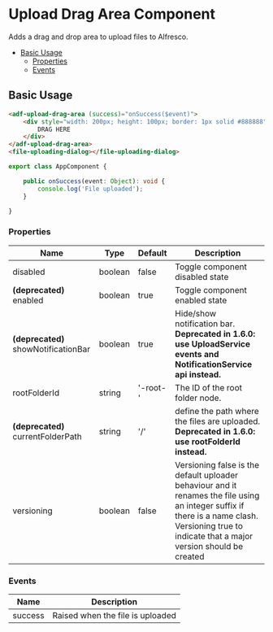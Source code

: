 # Upload Drag Area Component

Adds a drag and drop area to upload files to Alfresco.

<!-- markdown-toc start - Don't edit this section.  npm run toc to generate it-->

<!-- toc -->

- [Basic Usage](#basic-usage)
  * [Properties](#properties)
  * [Events](#events)

<!-- tocstop -->

<!-- markdown-toc end -->

## Basic Usage

```html
<adf-upload-drag-area (success)="onSuccess($event)">
    <div style="width: 200px; height: 100px; border: 1px solid #888888">
        DRAG HERE
    </div>
</adf-upload-drag-area>
<file-uploading-dialog></file-uploading-dialog>
```

```ts
export class AppComponent {

    public onSuccess(event: Object): void {
        console.log('File uploaded');
    }

}
```

### Properties

| Name | Type | Default | Description |
| --- | --- | --- | --- |
| disabled | boolean | false | Toggle component disabled state |
| **(deprecated)** enabled | boolean | true | Toggle component enabled state |
| **(deprecated)** showNotificationBar | boolean | true |  Hide/show notification bar. **Deprecated in 1.6.0: use UploadService events and NotificationService api instead.** |
| rootFolderId | string | '-root-' | The ID of the root folder node. |
| **(deprecated)** currentFolderPath | string | '/' | define the path where the files are uploaded. **Deprecated in 1.6.0: use rootFolderId instead.** |
| versioning | boolean | false |  Versioning false is the default uploader behaviour and it renames the file using an integer suffix if there is a name clash. Versioning true to indicate that a major version should be created  | 

### Events

| Name | Description |
| --- | --- |
| success | Raised when the file is uploaded |
